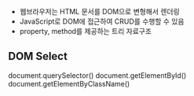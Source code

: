 - 웹브라우저는 HTML 문서를 DOM으로 변형해서 렌더링
- JavaScript로 DOM에 접근하여 CRUD를 수행할 수 있음
- property, method를 제공하는 트리 자료구조


## DOM Select
document.querySelector()
document.getElementById()
document.getElementByClassName()
